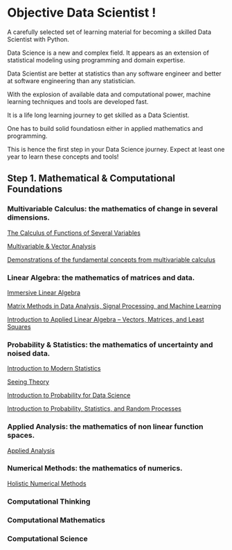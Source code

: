 # Objective Data Scientist !

A carefully selected set of learning material for becoming a skilled Data Scientist with Python.

Data Science is a new and complex field. It appears as an extension of statistical modeling using programming and domain expertise.

Data Scientist are better at statistics than any software engineer and better at software engineering than any statistician.

With the explosion of available data and computational power, machine learning techniques and tools are developed fast.

It is a life long learning journey to get skilled as a Data Scientist. 

One has to build solid foundatiosn either in applied mathematics and programming.

This is hence the first step in your Data Science journey. Expect at least one year to learn these concepts and tools!

## Step 1. Mathematical & Computational Foundations

### Multivariable Calculus: the mathematics of change in several dimensions.

[The Calculus of Functions of Several Variables](http://www.synechism.org/wp/the-calculus-of-functions-of-several-variables/)

[Multivariable & Vector Analysis](http://www.williamchen-mathematics.info/lnmvafolder/lnmva.html)

[Demonstrations of the fundamental concepts from multivariable calculus](https://github.com/Mason-McGough/MultivariableCalculus)

### Linear Algebra: the mathematics of matrices and data.

[Immersive Linear Algebra](http://immersivemath.com/ila/index.html)

[Matrix Methods in Data Analysis, Signal Processing, and Machine Learning](https://ocw.mit.edu/courses/18-065-matrix-methods-in-data-analysis-signal-processing-and-machine-learning-spring-2018/)

[Introduction to Applied Linear Algebra – Vectors, Matrices, and Least Squares](https://web.stanford.edu/~boyd/vmls/)

### Probability & Statistics: the mathematics of uncertainty and noised data.

[Introduction to Modern Statistics](https://www.openintro.org/book/ims/)

[Seeing Theory](https://seeing-theory.brown.edu/index.html#firstPage)

[Introduction to Probability for Data Science](https://probability4datascience.com/index.html)

[Introduction to Probability, Statistics, and Random Processes](https://www.probabilitycourse.com/)

### Applied Analysis: the mathematics of non linear function spaces.

[Applied Analysis](https://www.math.ucdavis.edu/~hunter/book/pdfbook.html)

### Numerical Methods: the mathematics of numerics.

[Holistic Numerical Methods](https://nm.mathforcollege.com/)

### Computational Thinking

### Computational Mathematics

### Computational Science

